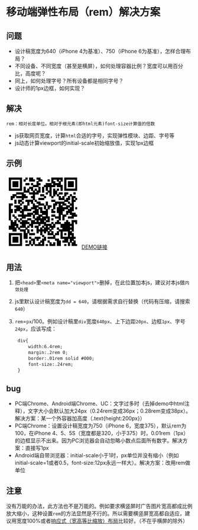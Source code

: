 # 移动端弹性布局（rem）解决方案

## 问题

* 设计稿宽度为640（iPhone 4为基准）、750（iPhone 6为基准），怎样合理布局？
* 不同设备、不同宽度（甚至是横屏），如何处理容器比例？宽度可以用百分比，高度呢？
* 同上，如何处理字号？所有设备都是相同字号？
* 设计师的1px边框，如何实现？

## 解决

    rem：相对长度单位。相对于根元素(即html元素)font-size计算值的倍数

* js获取网页宽度，计算`html`合适的字号，实现弹性模块、边距、字号等
* js动态计算viewport的initial-scale初始缩放值，实现1px边框

## 示例

![扫一扫](demo.png)
[DEMO链接](http://ximan.github.io/flexible.rem/)

## 用法

1. 把`<head>`里`<meta name="viewport">`删掉，在此位置加本js，建议对本js做`内敛处理`
2. js里默认设计稿宽度为`dd = 640`，请根据需求自行替换（代码有压缩，请搜索`640`）
3. `rem`=`px`/100。例如设计稿里`div`宽度`640px`、上下边距`20px`、边框`1px`、字号`24px`，应该写成：

        div{
            width:6.4rem;
            margin:.2rem 0;
            border:.01rem solid #000;
            font-size:.24rem;
        }

## bug

* PC端Chrome、Android端Chrome、UC：文字过多时（去掉demo中html注释），文字大小会默认加大24px（0.24rem变成36px；0.28rem变成38px）。解决方案：某一个外容器加高度（.text{height:200px}）
* PC端Chrome：设置设计稿宽度为750（iPhone 6，宽度375），默认rem为100，在iPhone 4、5、5S（宽度都是320，小于375）时，0.01rem（1px）的边框显示不出来。因为PC浏览器会自动忽略小数点后面所有数字。解决方案：直接写1px
* Android端自带浏览器：initial-scale小于1时，px单位并没有缩小（例如initial-scale=1或者0.5，font-size:12px永远一样大）。解决方案：改用rem做单位

## 注意

没有万能的办法，此方法也不是万能的。例如要求横竖屏时广告图片宽高都成比例放大缩小，这种设置`rem`的方法显然是不行的。所以需要横竖屏宽高都自适应，建议用宽度100%或者[响应式（宽高等比缩放）布局](http://ons.me/493.html)比较好。（不在乎横屏的除外）